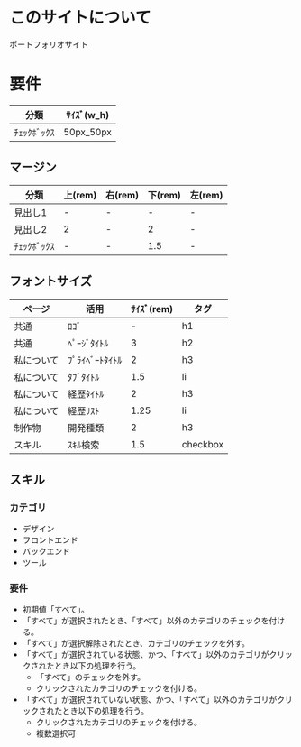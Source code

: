 # このサイトについて
ポートフォリオサイト

# 要件
|  分類  |  ｻｲｽﾞ(w_h)  |
| ---- | ---- |
|  ﾁｪｯｸﾎﾞｯｸｽ  |  50px_50px  |

## マージン
|  分類  |  上(rem)  |  右(rem)  |  下(rem)  |  左(rem)  |
| ---- | ---- | ---- | ---- | ---- |
|  見出し1  |  -  |  -  |  -  |  -  |
|  見出し2  |  2  |  -  |  2  |  -  |
|  ﾁｪｯｸﾎﾞｯｸｽ  |  -  |  -  |  1.5  |  -  |
## フォントサイズ
|  ページ      |  活用  |  ｻｲｽﾞ(rem)  |  タグ  |
| ---- | ---- | ---- | ---- |
|  共通        |  ﾛｺﾞ           |  -   |  h1  |
|  共通        |  ﾍﾟｰｼﾞﾀｲﾄﾙ     |  3    |  h2  |
|  私について  |  ﾌﾟﾗｲﾍﾞｰﾄﾀｲﾄﾙ  |  2    |  h3  |
|  私について  |  ﾀﾌﾞﾀｲﾄﾙ       |  1.5    |  li  |
|  私について  |  経歴ﾀｲﾄﾙ      |  2    |  h3  |
|  私について  |  経歴ﾘｽﾄ        |  1.25 |  li  |
|  制作物      |  開発種類      |  2    |  h3  |
|  スキル      |  ｽｷﾙ検索       |  1.5  |  checkbox  |


## スキル
### カテゴリ
* デザイン
* フロントエンド
* バックエンド
* ツール

### 要件
* 初期値「すべて」。
* 「すべて」が選択されたとき、「すべて」以外のカテゴリのチェックを付ける。
* 「すべて」が選択解除されたとき、カテゴリのチェックを外す。
* 「すべて」が選択されている状態、かつ、「すべて」以外のカテゴリがクリックされたとき以下の処理を行う。
  - 「すべて」のチェックを外す。
  - クリックされたカテゴリのチェックを付ける。
* 「すべて」が選択されていない状態、かつ、「すべて」以外のカテゴリがクリックされたとき以下の処理を行う。
  - クリックされたカテゴリのチェックを付ける。
  - 複数選択可